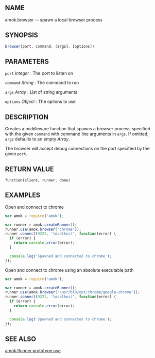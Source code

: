 ## NAME

amok.browser -- spawn a local browser process

## SYNOPSIS

```js
browser(port, command, [args], [options])
```

## PARAMETERS

`port` *Integer*
:   The port to listen on

`command` *String*
:   The command to run

`args` *Array*
:   List of string arguments

`options` *Object*
:   The options to use

## DESCRIPTION

Creates a middleware function that spawns a browser process specified with the
given `command` with command line arguments in `args`. If omitted, `args`
defaults to an empty *Array*.

The browser will accept debug connections on the port specified by the given
`port`.

## RETURN VALUE

`function(client, runner, done)`

## EXAMPLES

Open and connect to chrome

```js
var amok = require('amok');

var runner = amok.createRunner();
runner.use(amok.browser('chrome'));
runner.connect(9222, 'localhost', function(error) {
  if (error) {
    return console.error(error);
  }

  console.log('Spawned and connected to chrome');
});
```

Open and connect to chrome using an absolute executable path

```js
var amok = require('amok');

var runner = amok.createRunner();
runner.use(amok.browser('/usr/bin/opt/chrome/google-chrome'));
runner.connect(9222, 'localhost', function(error) {
  if (error) {
    return console.error(error);
  }

  console.log('Spawned and connected to chrome');
});
```

## SEE ALSO

[amok.Runner.prototype.use](amok.Runner.prototype.use.3.md)
